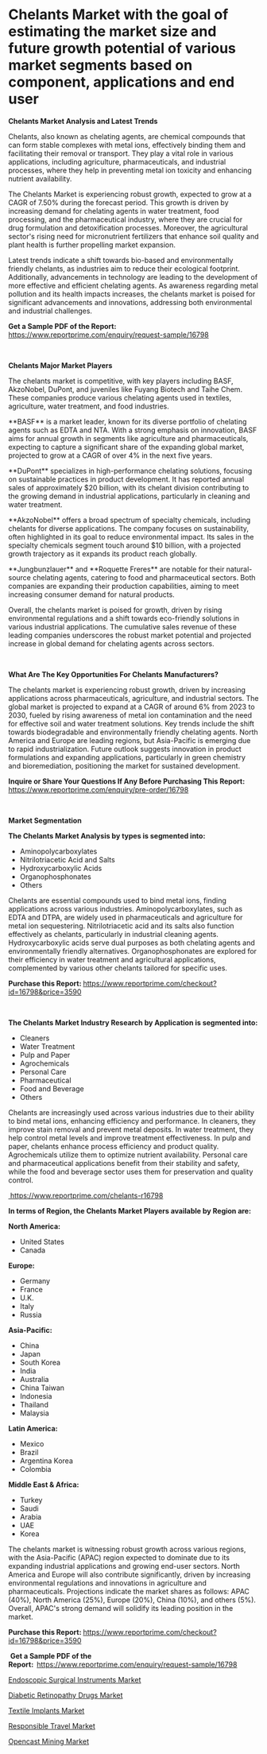 <p><h1>Chelants Market with the goal of estimating the market size and future growth potential of various market segments based on component, applications and end user</h1></p><p><strong>Chelants Market Analysis and Latest Trends</strong></p>
<p><p>Chelants, also known as chelating agents, are chemical compounds that can form stable complexes with metal ions, effectively binding them and facilitating their removal or transport. They play a vital role in various applications, including agriculture, pharmaceuticals, and industrial processes, where they help in preventing metal ion toxicity and enhancing nutrient availability.</p><p>The Chelants Market is experiencing robust growth, expected to grow at a CAGR of 7.50% during the forecast period. This growth is driven by increasing demand for chelating agents in water treatment, food processing, and the pharmaceutical industry, where they are crucial for drug formulation and detoxification processes. Moreover, the agricultural sector's rising need for micronutrient fertilizers that enhance soil quality and plant health is further propelling market expansion.</p><p>Latest trends indicate a shift towards bio-based and environmentally friendly chelants, as industries aim to reduce their ecological footprint. Additionally, advancements in technology are leading to the development of more effective and efficient chelating agents. As awareness regarding metal pollution and its health impacts increases, the chelants market is poised for significant advancements and innovations, addressing both environmental and industrial challenges.</p></p>
<p><strong>Get a Sample PDF of the Report:&nbsp;</strong> <a href="https://www.reportprime.com/enquiry/request-sample/16798?utm_campaign=1126&utm_medium=2&utm_source=Github&utm_content=ia&utm_term=24112024&utm_id=chelants">https://www.reportprime.com/enquiry/request-sample/16798</a></p>
<p>&nbsp;</p>
<p><strong>Chelants Major Market Players</strong></p>
<p><p>The chelants market is competitive, with key players including BASF, AkzoNobel, DuPont, and juveniles like Fuyang Biotech and Taihe Chem. These companies produce various chelating agents used in textiles, agriculture, water treatment, and food industries.</p><p>**BASF** is a market leader, known for its diverse portfolio of chelating agents such as EDTA and NTA. With a strong emphasis on innovation, BASF aims for annual growth in segments like agriculture and pharmaceuticals, expecting to capture a significant share of the expanding global market, projected to grow at a CAGR of over 4% in the next five years.</p><p>**DuPont** specializes in high-performance chelating solutions, focusing on sustainable practices in product development. It has reported annual sales of approximately $20 billion, with its chelant division contributing to the growing demand in industrial applications, particularly in cleaning and water treatment.</p><p>**AkzoNobel** offers a broad spectrum of specialty chemicals, including chelants for diverse applications. The company focuses on sustainability, often highlighted in its goal to reduce environmental impact. Its sales in the specialty chemicals segment touch around $10 billion, with a projected growth trajectory as it expands its product reach globally.</p><p>**Jungbunzlauer** and **Roquette Freres** are notable for their natural-source chelating agents, catering to food and pharmaceutical sectors. Both companies are expanding their production capabilities, aiming to meet increasing consumer demand for natural products.</p><p>Overall, the chelants market is poised for growth, driven by rising environmental regulations and a shift towards eco-friendly solutions in various industrial applications. The cumulative sales revenue of these leading companies underscores the robust market potential and projected increase in global demand for chelating agents across sectors.</p></p>
<p>&nbsp;</p>
<p><strong>What Are The Key Opportunities For Chelants Manufacturers?</strong></p>
<p><p>The chelants market is experiencing robust growth, driven by increasing applications across pharmaceuticals, agriculture, and industrial sectors. The global market is projected to expand at a CAGR of around 6% from 2023 to 2030, fueled by rising awareness of metal ion contamination and the need for effective soil and water treatment solutions. Key trends include the shift towards biodegradable and environmentally friendly chelating agents. North America and Europe are leading regions, but Asia-Pacific is emerging due to rapid industrialization. Future outlook suggests innovation in product formulations and expanding applications, particularly in green chemistry and bioremediation, positioning the market for sustained development.</p></p>
<p><strong>Inquire or Share Your Questions If Any Before Purchasing This Report:</strong> <a href="https://www.reportprime.com/enquiry/pre-order/16798?utm_campaign=1126&utm_medium=2&utm_source=Github&utm_content=ia&utm_term=24112024&utm_id=chelants">https://www.reportprime.com/enquiry/pre-order/16798</a></p>
<p>&nbsp;</p>
<p><strong>Market Segmentation</strong></p>
<p><strong>The Chelants Market Analysis by types is segmented into:</strong></p>
<p><ul><li>Aminopolycarboxylates</li><li>Nitrilotriacetic Acid and Salts</li><li>Hydroxycarboxylic Acids</li><li>Organophosphonates</li><li>Others</li></ul></p>
<p><p>Chelants are essential compounds used to bind metal ions, finding applications across various industries. Aminopolycarboxylates, such as EDTA and DTPA, are widely used in pharmaceuticals and agriculture for metal ion sequestering. Nitrilotriacetic acid and its salts also function effectively as chelants, particularly in industrial cleaning agents. Hydroxycarboxylic acids serve dual purposes as both chelating agents and environmentally friendly alternatives. Organophosphonates are explored for their efficiency in water treatment and agricultural applications, complemented by various other chelants tailored for specific uses.</p></p>
<p><strong>Purchase this Report:&nbsp;</strong><a href="https://www.reportprime.com/checkout?id=16798&price=3590&utm_campaign=1126&utm_medium=2&utm_source=Github&utm_content=ia&utm_term=24112024&utm_id=chelants">https://www.reportprime.com/checkout?id=16798&price=3590</a></p>
<p>&nbsp;</p>
<p><strong>The Chelants Market Industry Research by Application is segmented into:</strong></p>
<p><ul><li>Cleaners</li><li>Water Treatment</li><li>Pulp and Paper</li><li>Agrochemicals</li><li>Personal Care</li><li>Pharmaceutical</li><li>Food and Beverage</li><li>Others</li></ul></p>
<p><p>Chelants are increasingly used across various industries due to their ability to bind metal ions, enhancing efficiency and performance. In cleaners, they improve stain removal and prevent metal deposits. In water treatment, they help control metal levels and improve treatment effectiveness. In pulp and paper, chelants enhance process efficiency and product quality. Agrochemicals utilize them to optimize nutrient availability. Personal care and pharmaceutical applications benefit from their stability and safety, while the food and beverage sector uses them for preservation and quality control.</p></p>
<p><a href="https://www.reportprime.com/chelants-r16798?utm_campaign=1126&utm_medium=2&utm_source=Github&utm_content=ia&utm_term=24112024&utm_id=chelants">&nbsp;https://www.reportprime.com/chelants-r16798</a></p>
<p><strong>In terms of Region, the Chelants Market Players available by Region are:</strong></p>
<p>
    <p> <strong> North America: </strong>
        <ul>
            <li>United States</li>
            <li>Canada</li>
        </ul>
        </p> 
    <p> <strong> Europe: </strong>
        <ul>
            <li>Germany</li>
            <li>France</li>
            <li>U.K.</li>
            <li>Italy</li>
            <li>Russia</li>
        </ul>
        </p> 
    <p> <strong> Asia-Pacific: </strong>
        <ul>
            <li>China</li>
            <li>Japan</li>
            <li>South Korea</li>
            <li>India</li>
            <li>Australia</li>
            <li>China Taiwan</li>
            <li>Indonesia</li>
            <li>Thailand</li>
            <li>Malaysia</li>
        </ul>
        </p> 
    <p> <strong> Latin America: </strong>
        <ul>
            <li>Mexico</li>
            <li>Brazil</li>
            <li>Argentina Korea</li>
            <li>Colombia</li>
        </ul>
        </p> 
    <p> <strong> Middle East & Africa: </strong>
        <ul>
            <li>Turkey</li>
            <li>Saudi</li>
            <li>Arabia</li>
            <li>UAE</li>
            <li>Korea</li>
        </ul>
    </p>
    </p>
<p><p>The chelants market is witnessing robust growth across various regions, with the Asia-Pacific (APAC) region expected to dominate due to its expanding industrial applications and growing end-user sectors. North America and Europe will also contribute significantly, driven by increasing environmental regulations and innovations in agriculture and pharmaceuticals. Projections indicate the market shares as follows: APAC (40%), North America (25%), Europe (20%), China (10%), and others (5%). Overall, APAC's strong demand will solidify its leading position in the market.</p></p>
<p><strong>Purchase this Report: </strong><a href="https://www.reportprime.com/checkout?id=16798&price=3590&utm_campaign=1126&utm_medium=2&utm_source=Github&utm_content=ia&utm_term=24112024&utm_id=chelants">https://www.reportprime.com/checkout?id=16798&price=3590</a></p>
<p>&nbsp;<strong>Get a Sample PDF of the Report:&nbsp;&nbsp;</strong><a href="https://www.reportprime.com/enquiry/request-sample/16798?utm_campaign=1126&utm_medium=2&utm_source=Github&utm_content=ia&utm_term=24112024&utm_id=chelants">https://www.reportprime.com/enquiry/request-sample/16798</a></p>
<p><strong></strong></p>
<p><p><a href="https://www.linkedin.com/pulse/understanding-global-endoscopic-surgical-instruments-marketsgrowth-jbwje?utm_campaign=1126&utm_medium=2&utm_source=Github&utm_content=ia&utm_term=24112024&utm_id=chelants">Endoscopic Surgical Instruments Market</a></p><p><a href="https://www.linkedin.com/pulse/understanding-surging-diabetic-retinopathy-drugs-market-131-aqj0f?utm_campaign=1126&utm_medium=2&utm_source=Github&utm_content=ia&utm_term=24112024&utm_id=chelants">Diabetic Retinopathy Drugs Market</a></p><p><a href="https://www.linkedin.com/pulse/projected-revenue-growth-textile-implants-market-114-cagr-j9dbe?utm_campaign=1126&utm_medium=2&utm_source=Github&utm_content=ia&utm_term=24112024&utm_id=chelants">Textile Implants Market</a></p><p><a href="https://issuu.com/reportprime-2/docs/responsible-travel-market-size-2030_5366a8802a4e83?utm_campaign=1126&utm_medium=2&utm_source=Github&utm_content=ia&utm_term=24112024&utm_id=chelants">Responsible Travel Market</a></p><p><a href="https://issuu.com/reportprime-2/docs/opencast-mining-market-size-2030.pp_759f915ab34b1f?utm_campaign=1126&utm_medium=2&utm_source=Github&utm_content=ia&utm_term=24112024&utm_id=chelants">Opencast Mining Market</a></p></p>